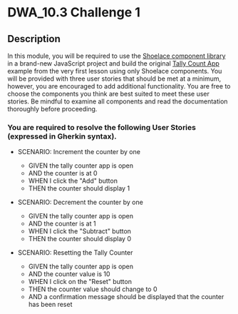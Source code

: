 # DWA_10.3 Challenge 1

## Description

In this module, you will be required to use the [Shoelace component library](https://shoelace.style/) in a brand-new JavaScript project and build the original [Tally Count App](https://tallycount.app/) example from the very first lesson using only Shoelace components. You will be provided with three user stories that should be met at a minimum, however, you are encouraged to add additional functionality. You are free to choose the components you think are best suited to meet these user stories. Be mindful to examine all components and read the documentation thoroughly before proceeding.

### You are required to resolve the following User Stories (expressed in Gherkin syntax).

- SCENARIO: Increment the counter by one
  - GIVEN the tally counter app is open
  - AND the counter is at 0
  - WHEN I click the "Add" button
  - THEN the counter should display 1

- SCENARIO: Decrement the counter by one
  - GIVEN the tally counter app is open
  - AND the counter is at 1
  - WHEN I click the "Subtract" button
  - THEN the counter should display 0
 

- SCENARIO: Resetting the Tally Counter
  - GIVEN the tally counter app is open
  - AND the counter value is 10
  - WHEN I click on the "Reset" button
  - THEN the counter value should change to 0
  - AND a confirmation message should be displayed that the counter has been reset
